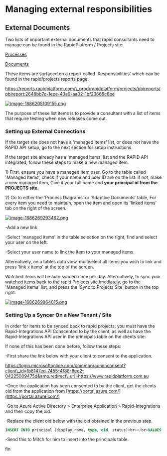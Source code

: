 # Managing external responsibilities

## External Documents

Two lists of important external documents that rapid consultants need to manage can be found in the RapidPlatform / Projects site:

[Processes](https://app.rapidplatform.com/rapidplatform/projects/explorer/Processes)

[Documents](https://app.rapidplatform.com/rapidplatform/projects/explorer/External%20Documents)

These items are surfaced on a report called 'Responsibilities' which can be found in the rapid/projects reports page:

https://reports.rapidplatform.com/\_prod/rapidplatform/projects/pbireports/pbireport:2648bb7c-1ece-43e9-aa02-1bf23665c8be

[![image-1686205109155.png](https://docs.rapidplatform.com/uploads/images/gallery/2023-06/scaled-1680-/9wcv4r2HAhDYORGX-image-1686205109155.png)](https://docs.rapidplatform.com/uploads/images/gallery/2023-06/9wcv4r2HAhDYORGX-image-1686205109155.png)

The purpose of these list items is to provide a consultant with a list of items that require testing when new releases come out.

### Setting up External Connections

If the target site does not have a 'managed items' list, or does not have the RAPID API setup, go to the next section for setup instructions.

If the target site already has a 'managed items' list and the RAPID API integrated, follow these steps to make a new managed item.

1\) First, ensure you have a managed item user. Go to the table called 'Managed Items', check if your name and user ID are on the list. if not, make a new managed item, Give it your full name and **your principal id from the PROJECTS site.**

2\) Go to either the 'Process Diagrams' or 'Adaptive Documents' table, For every item you need to maintain, open the item and open its 'linked items' tab on the right of the screen.

[![image-1686269293462.png](https://docs.rapidplatform.com/uploads/images/gallery/2023-06/scaled-1680-/2EXas1rRMkZyZ5kZ-image-1686269293462.png)](https://docs.rapidplatform.com/uploads/images/gallery/2023-06/2EXas1rRMkZyZ5kZ-image-1686269293462.png)

 -Add a new link

 -Select 'managed items' in the table selection on the right, find and select your user on the left.

 -Select your user name to link the item to your managed items.

Alternatively, on a tables data view, multiselect all items you wish to link and press 'link x items' at the top of the screen.

Watched items will be auto synced once per day. Alternatively, to sync your watched items back to the rapid Projects site imediately, go to the 'Managed Items' list, and press the 'Sync to Projects Site' button in the top right.

[![image-1686269964015.png](https://docs.rapidplatform.com/uploads/images/gallery/2023-06/scaled-1680-/ZVrrOzXxwxO6g3l3-image-1686269964015.png)](https://docs.rapidplatform.com/uploads/images/gallery/2023-06/ZVrrOzXxwxO6g3l3-image-1686269964015.png)

### Setting Up a Syncer On a New Tenant / Site

In order for items to be synced back to rapid projects, you must have the Rapid-Integrations API Conscented to by the client, as well as have the Rapid-Integrations API user in the principals table on the clients site:

If none of this has been done before, follow these steps:

-First share the link below with your client to consent to the application.

https://login.microsoftonline.com/common/adminconsent?client\_id=fb8147ed-7455-4f88-8ee2-04225009475d&amp;redirect\_uri=https://www.rapidplatform.com.au

-Once the application has been consented to by the client, get the clients oid from the application from [https://portal.azure.com/](https://portal.azure.com/)

-Go to Azure Active Directory &gt; Enterprise Application &gt; Rapid-Integrations and then copy the oid.

-Replace the client oid below with the oid obtained in the previous step.

```SQL
INSERT INTO principal (display_name, type, oid, status)<br></br>VALUES ('Rapid-Integrations', 'Application', '{clients oid}', 'Active')
```

-Send this to Mitch for him to insert into the principals table.

fin